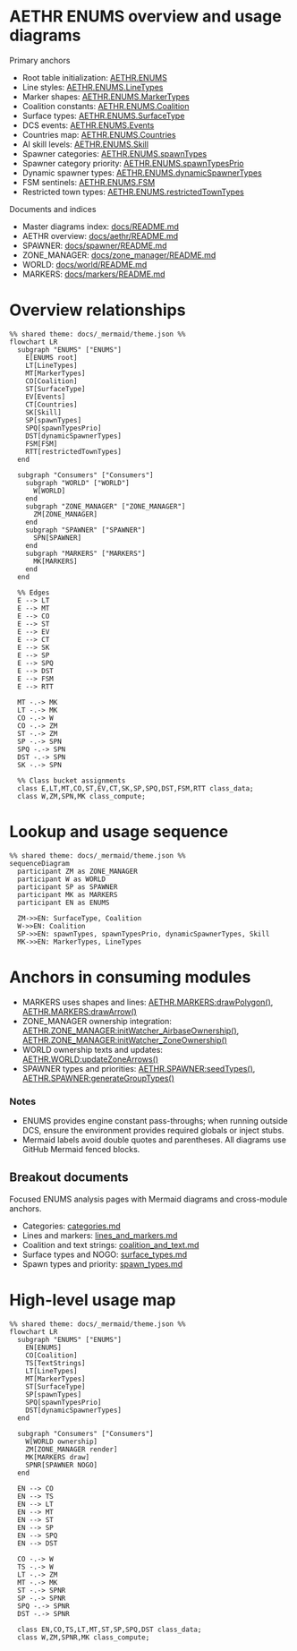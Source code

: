 # AETHR ENUMS overview and usage diagrams

Primary anchors
- Root table initialization: [AETHR.ENUMS](../../dev/ENUMS.lua:337)
- Line styles: [AETHR.ENUMS.LineTypes](../../dev/ENUMS.lua:452)
- Marker shapes: [AETHR.ENUMS.MarkerTypes](../../dev/ENUMS.lua:461)
- Coalition constants: [AETHR.ENUMS.Coalition](../../dev/ENUMS.lua:418)
- Surface types: [AETHR.ENUMS.SurfaceType](../../dev/ENUMS.lua:365)
- DCS events: [AETHR.ENUMS.Events](../../dev/ENUMS.lua:374)
- Countries map: [AETHR.ENUMS.Countries](../../dev/ENUMS.lua:481)
- AI skill levels: [AETHR.ENUMS.Skill](../../dev/ENUMS.lua:483)
- Spawner categories: [AETHR.ENUMS.spawnTypes](../../dev/ENUMS.lua:490)
- Spawner category priority: [AETHR.ENUMS.spawnTypesPrio](../../dev/ENUMS.lua:562)
- Dynamic spawner types: [AETHR.ENUMS.dynamicSpawnerTypes](../../dev/ENUMS.lua:632)
- FSM sentinels: [AETHR.ENUMS.FSM](../../dev/ENUMS.lua:638)
- Restricted town types: [AETHR.ENUMS.restrictedTownTypes](../../dev/ENUMS.lua:650)

Documents and indices
- Master diagrams index: [docs/README.md](../README.md)
- AETHR overview: [docs/aethr/README.md](../aethr/README.md)
- SPAWNER: [docs/spawner/README.md](../spawner/README.md)
- ZONE_MANAGER: [docs/zone_manager/README.md](../zone_manager/README.md)
- WORLD: [docs/world/README.md](../world/README.md)
- MARKERS: [docs/markers/README.md](../markers/README.md)

# Overview relationships

```mermaid
%% shared theme: docs/_mermaid/theme.json %%
flowchart LR
  subgraph "ENUMS" ["ENUMS"]
    E[ENUMS root]
    LT[LineTypes]
    MT[MarkerTypes]
    CO[Coalition]
    ST[SurfaceType]
    EV[Events]
    CT[Countries]
    SK[Skill]
    SP[spawnTypes]
    SPQ[spawnTypesPrio]
    DST[dynamicSpawnerTypes]
    FSM[FSM]
    RTT[restrictedTownTypes]
  end

  subgraph "Consumers" ["Consumers"]
    subgraph "WORLD" ["WORLD"]
      W[WORLD]
    end
    subgraph "ZONE_MANAGER" ["ZONE_MANAGER"]
      ZM[ZONE_MANAGER]
    end
    subgraph "SPAWNER" ["SPAWNER"]
      SPN[SPAWNER]
    end
    subgraph "MARKERS" ["MARKERS"]
      MK[MARKERS]
    end
  end

  %% Edges
  E --> LT
  E --> MT
  E --> CO
  E --> ST
  E --> EV
  E --> CT
  E --> SK
  E --> SP
  E --> SPQ
  E --> DST
  E --> FSM
  E --> RTT

  MT -.-> MK
  LT -.-> MK
  CO -.-> W
  CO -.-> ZM
  ST -.-> ZM
  SP -.-> SPN
  SPQ -.-> SPN
  DST -.-> SPN
  SK -.-> SPN

  %% Class bucket assignments
  class E,LT,MT,CO,ST,EV,CT,SK,SP,SPQ,DST,FSM,RTT class_data;
  class W,ZM,SPN,MK class_compute;
```

# Lookup and usage sequence

```mermaid
%% shared theme: docs/_mermaid/theme.json %%
sequenceDiagram
  participant ZM as ZONE_MANAGER
  participant W as WORLD
  participant SP as SPAWNER
  participant MK as MARKERS
  participant EN as ENUMS

  ZM->>EN: SurfaceType, Coalition
  W->>EN: Coalition
  SP->>EN: spawnTypes, spawnTypesPrio, dynamicSpawnerTypes, Skill
  MK->>EN: MarkerTypes, LineTypes
```

# Anchors in consuming modules
- MARKERS uses shapes and lines: [AETHR.MARKERS:drawPolygon()](../../dev/MARKERS.lua:85), [AETHR.MARKERS:drawArrow()](../../dev/MARKERS.lua:176)
- ZONE_MANAGER ownership integration: [AETHR.ZONE_MANAGER:initWatcher_AirbaseOwnership()](../../dev/ZONE_MANAGER.lua:1103), [AETHR.ZONE_MANAGER:initWatcher_ZoneOwnership()](../../dev/ZONE_MANAGER.lua:1113)
- WORLD ownership texts and updates: [AETHR.WORLD:updateZoneArrows()](../../dev/WORLD.lua:730)
- SPAWNER types and priorities: [AETHR.SPAWNER:seedTypes()](../../dev/SPAWNER.lua:1804), [AETHR.SPAWNER:generateGroupTypes()](../../dev/SPAWNER.lua:1600)

### Notes
- ENUMS provides engine constant pass-throughs; when running outside DCS, ensure the environment provides required globals or inject stubs.
- Mermaid labels avoid double quotes and parentheses. All diagrams use GitHub Mermaid fenced blocks.
## Breakout documents

Focused ENUMS analysis pages with Mermaid diagrams and cross-module anchors.

- Categories: [categories.md](./categories.md)
- Lines and markers: [lines_and_markers.md](./lines_and_markers.md)
- Coalition and text strings: [coalition_and_text.md](./coalition_and_text.md)
- Surface types and NOGO: [surface_types.md](./surface_types.md)
- Spawn types and priority: [spawn_types.md](./spawn_types.md)

# High-level usage map

```mermaid
%% shared theme: docs/_mermaid/theme.json %%
flowchart LR
  subgraph "ENUMS" ["ENUMS"]
    EN[ENUMS]
    CO[Coalition]
    TS[TextStrings]
    LT[LineTypes]
    MT[MarkerTypes]
    ST[SurfaceType]
    SP[spawnTypes]
    SPQ[spawnTypesPrio]
    DST[dynamicSpawnerTypes]
  end

  subgraph "Consumers" ["Consumers"]
    W[WORLD ownership]
    ZM[ZONE_MANAGER render]
    MK[MARKERS draw]
    SPNR[SPAWNER NOGO]
  end

  EN --> CO
  EN --> TS
  EN --> LT
  EN --> MT
  EN --> ST
  EN --> SP
  EN --> SPQ
  EN --> DST

  CO -.-> W
  TS -.-> W
  LT -.-> ZM
  MT -.-> MK
  ST -.-> SPNR
  SP -.-> SPNR
  SPQ -.-> SPNR
  DST -.-> SPNR

  class EN,CO,TS,LT,MT,ST,SP,SPQ,DST class_data;
  class W,ZM,SPNR,MK class_compute;
```